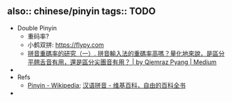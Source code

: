 also:: chinese/pinyin
tags:: TODO
-
- Double Pinyin
  - 重码率?
  - 小鹤双拼: https://flypy.com
  - [拼音重碼率的研究（一）. 拼音輸入法的重碼率高嗎？量化地來說，是區分平翹舌音有用，還是區分尖團音有用？ | by Qiemraz Pyang | Medium](https://medium.com/@qiemraz/%E6%8B%BC%E9%9F%B3%E9%87%8D%E7%A2%BC%E7%8E%87%E7%9A%84%E7%A0%94%E7%A9%B6-%E4%B8%80-4502da9013f4)
-
- Refs
  - [Pinyin - Wikipedia](https://en.wikipedia.org/wiki/Pinyin); [汉语拼音 - 维基百科，自由的百科全书](https://zh.wikipedia.org/zh-cn/%E6%B1%89%E8%AF%AD%E6%8B%BC%E9%9F%B3)
-